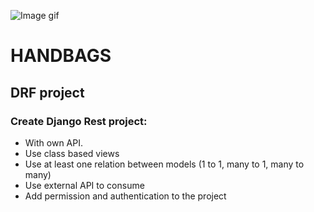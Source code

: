 
![Image gif](https://media.voguebusiness.com/photos/625ea956c86def968803ae1b/master/w_1600%2Cc_limit/hermes-bob-chavez-voguebus-frank-oudeman-apr-22-story-inline-1.gif)

# HANDBAGS
## DRF project
### Create Django Rest project:
- With own API.
- Use class based views
- Use at least one relation between models (1 to 1, many to 1, many to many)
- Use external API to consume
- Add permission and authentication to the project
